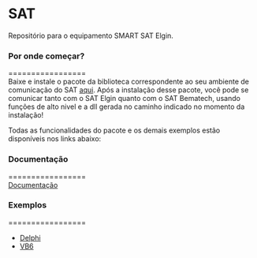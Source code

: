# SAT

Repositório para o equipamento SMART SAT Elgin.

### Por onde começar?
=================  
Baixe e instale o pacote da biblioteca correspondente ao seu ambiente de comunicação do SAT [aqui](https://github.com/ElginDeveloperCommunity/SAT/tree/master/Elgin/SMART%20SAT/Bibliotecas%20Windows). Após a instalação desse pacote, você pode se comunicar tanto com o SAT Elgin quanto com o SAT Bematech, usando funções de alto nivel e a dll gerada no caminho indicado no momento da instalação!

Todas as funcionalidades do pacote e os demais exemplos estão disponíveis nos links abaixo: 

### Documentação
=================  
[Documentação](https://elgindevelopercommunity.github.io/group___m1.html)

### Exemplos
=================  
- [Delphi](https://github.com/ElginDeveloperCommunity/ElginSATFramework/tree/master/Exemplos/Exemplo_FrameworkSAT_Delphi)
- [VB6](https://github.com/ElginDeveloperCommunity/ElginSATFramework/tree/master/Exemplos/Exemplo_FrameworkSAT_VB6)
